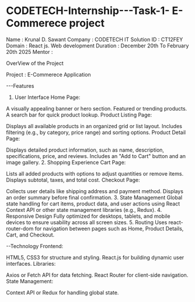 # CODETECH-Internship---Task-1- E-Commerece project

Name : Krunal D. Sawant 
Company : CODETECH IT Solution
ID : CT12FEY
Domain : React js. Web development
Duration : December 20th To February 20th 2025
Mentor : 


OverView of the Project

Project : E-Commerece Application

---Features
1. User Interface
Home Page:

A visually appealing banner or hero section.
Featured or trending products.
A search bar for quick product lookup.
Product Listing Page:

Displays all available products in an organized grid or list layout.
Includes filtering (e.g., by category, price range) and sorting options.
Product Detail Page:

Displays detailed product information, such as name, description, specifications, price, and reviews.
Includes an "Add to Cart" button and an image gallery.
2. Shopping Experience
Cart Page:

Lists all added products with options to adjust quantities or remove items.
Displays subtotal, taxes, and total cost.
Checkout Page:

Collects user details like shipping address and payment method.
Displays an order summary before final confirmation.
3. State Management
Global state handling for cart items, product data, and user actions using React Context API or other state management libraries (e.g., Redux).
4. Responsive Design
Fully optimized for desktops, tablets, and mobile devices to ensure usability across all screen sizes.
5. Routing
Uses react-router-dom for navigation between pages such as Home, Product Details, Cart, and Checkout.


--Technology 
Frontend:

HTML5, CSS3 for structure and styling.
React.js for building dynamic user interfaces.
Libraries:

Axios or Fetch API for data fetching.
React Router for client-side navigation.
State Management:

Context API or Redux for handling global state.
